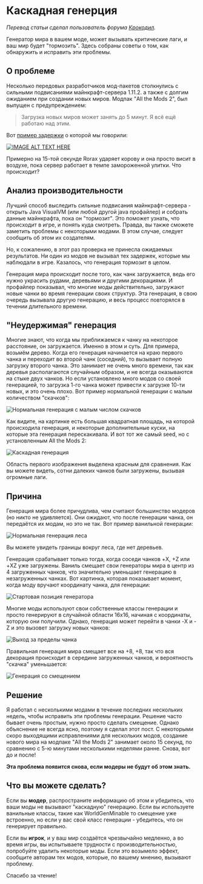 # Каскадная генерция

_Перевод статьи сделал пользователь форума [Крокодил](https://forum.mcmodding.ru/members/%D0%9A%D1%80%D0%BE%D0%BA%D0%BE%D0%B4%D0%B8%D0%BB.4289/)._

Генератор мира в вашем моде, может вызывать критические лаги, и ваш мир будет "тормозить". Здесь собраны советы о том, как обнаружить и исправить эти проблемы.

## О проблеме

Несколько передовых разработчиков мод-пакетов столкнулись с сильными подвисаниями майнкрафт-сервера 1.11.2. а также с долгим ожиданием при создании новых миров.
Модпак "All the Mods 2", был выпущен с предупреждением:

> Загрузка новых миров может занять до 5 минут. Я всё ещё работаю над этим.

Вот [пример задержки](https://www.youtube.com/watch?v=fXTbAb2Ogeo) о которой мы говорили:

[![IMAGE ALT TEXT HERE](https://img.youtube.com/vi/fXTbAb2Ogeo/0.jpg)](https://www.youtube.com/watch?v=fXTbAb2Ogeo)

Примерно на 15-той секунде Rorax ударяет корову и она просто висит в воздухе, пока сервер работает в темпе замороженной улитки. Что происходит?

## Анализ производительности

Лучший способ выследить сильные подвисания майнкрафт-сервера - открыть Java VisualVM (или любой другой java профайлер) и собрать данные майнкрафта, пока он "тормозит".
Это поможет узнать, что происходит в игре, и понять куда смотреть. Правда, вы также сможете заметить проблемы с некоторыми модами. В этом случае, следует сообщить об этом их создателям.

Но, к сожалению, в этот раз проверка не принесла ожидаемых результатов. Ни один из модов не вызывал тех задержек, которые мы наблюдали в игре. Казалось, что генерация тормозит в целом.

Генерация мира происходит после того, как чанк загружается, ведь его нужно украсить рудами, деревьями и другими декорациями. И профайлер показывал, что многие моды действительно, загружают новые чанки во время генерации своих структур. Эта генерация, в свою очередь вызывала другую генерацию, и весь процесс повторялся в течении длительного времени.

## "Неудержимая" генерация

Многие знают, что когда мы приближаемся к чанку на некоторое расстояние, он загружается. Именно в этом и суть.
Для примера, возьмём дерево. Когда его генерация начинается на краю первого чанка и переходит во второй чанк (соседний), то вызывает полную загрузку второго чанка. Это занимает не очень много времени, так как деревья располагаются случайным образом, и не всегда оказываются на стыке двух чанков. Но если установлено много модов со своей генерацией, то загрузка 1-го чанка может привести к загрузке 10-ти новых, и это очень плохо.
Вот пример нормальной генерации с малым количеством "скачков":

![Нормальная генерация с малым числом скачков](images/normal_generation.png)

Как видите, на картинке есть большая квадратная площадь, на которой происходила генерация, и некоторые дополнительные куски, на которые эта генерация перескакивала.
И вот тот же самый seed, но с установленным All the Mods 2:

![Каскадная генерация](images/cascade_generation.png)

Область первого изображения выделена красным для сравнения.
Как вы можете видеть, сотни далеких чанков были загружены, вызывая огромные лаги.

## Причина

Генерация мира более причудлива, чем считают большинство модеров (но никто не удивляется).
Они ожидают, что после генерации чанка, он передаётся их модам, но это не так.
Вот пример ванильной генерации:

![Нормальная генерация леса](images/normal_generation_no_edges.png)

Вы можете увидеть границы вокруг леса, где нет деревьев.

Генерация срабатывает только тогда, когда соседи чанков +X, +Z или +XZ уже загружены. Ваниль смещает свои генераторы мира в центр из 4 загруженных чанков, что значительно уменьшает генерацию в незагруженных чанках.
Вот картинка, которая показывает момент, когда моду вручают координату чанка, для генерации:

![Стартовая позиция генератора](images/generation_start_position.png)

Многие моды используют свои собственные классы генерации и просто генерируют в случайной области 16x16, начиная с координаты, которую они получили.
Однако, генерация может перейти в чанки -X и -Z и это вызовет загрузку новых чанков:

![Выход за пределы чанка](images/generation_out_of_chunk.png)

Правильная генерация мира смещает все на +8, +8, так что вся декорация происходит в середине загруженных чанков, и вероятность "скачка" уменьшается:

![Генерация со смещением](images/translated_generation.png)

## Решение

Я работал с несколькими модами в течение последних нескольких недель, чтобы исправить эти проблемы генерации.
Решение часто бывает очень простым, нужно просто сделать смещение. Однако объяснение не всегда ясно, поэтому я сделал этот пост.
С некоторыми скоро выходящими исправлениями для нескольких модов, создание нового мира на модпаке "All the Mods 2" занимает около 15 секунд, по сравнению с 5-ю минутами несколькими неделями ранне. Снова, вот до и после!

**Эта проблема появится снова, если модеры не будут об этом знать.**

## Что вы можете сделать?

Если вы **модер**, распространите информацию об этом и убедитесь, что ваши моды не вызывают "каскадную" генерацию. Если вы используете ванильные классы, такие как WorldGenMinable то смещение уже встроенно, но если у вас свой класс генерации - убедитесь, что он генерирует правильно.

Если вы **игрок**, и у ваш мир создаётся чрезвычайно медленно, а во время игры, вы испытываете трудности с производительностью, попробуйте удалить некоторые моды. Если это возымело эффект, сообщите авторам тех модов, которые, по вашему мнению, вызывают проблему.

Спасибо за чтение!
